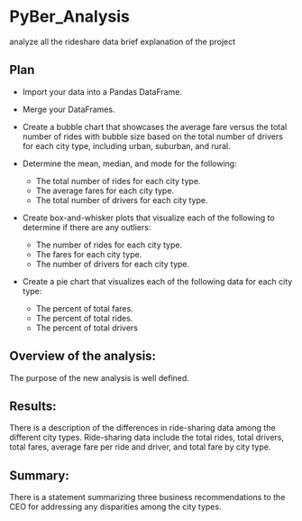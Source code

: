 # PyBer_Analysis
analyze all the rideshare data
brief explanation of the project


## Plan 

- Import your data into a Pandas DataFrame.

- Merge your DataFrames.

- Create a bubble chart that showcases the average fare versus the total number of rides with bubble size based on the total number of drivers for each city type, including urban, suburban, and rural.

- Determine the mean, median, and mode for the following:
	- The total number of rides for each city type.
	- The average fares for each city type.
	- The total number of drivers for each city type.
- Create box-and-whisker plots that visualize each of the following to determine if there are any outliers:
	- The number of rides for each city type.
	- The fares for each city type.
	- The number of drivers for each city type.
- Create a pie chart that visualizes each of the following data for each city type:
	- The percent of total fares.
	- The percent of total rides.
	- The percent of total drivers


## Overview of the analysis:

The purpose of the new analysis is well defined.

## Results:

There is a description of the differences in ride-sharing data among the different city types. Ride-sharing data include the total rides, total drivers, total fares, average fare per ride and driver, and total fare by city type.

## Summary:

There is a statement summarizing three business recommendations to the CEO for addressing any disparities among the city types. 